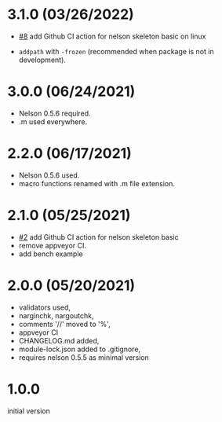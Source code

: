 # 3.1.0 (03/26/2022)

- [#8](https://github.com/Nelson-numerical-software/module_skeleton_basic/issues/8) add Github CI action for nelson skeleton basic on linux

- `addpath` with `-frozen` (recommended when package is not in development).

# 3.0.0 (06/24/2021)

- Nelson 0.5.6 required.
- .m used everywhere.

# 2.2.0 (06/17/2021)

- Nelson 0.5.6 used.
- macro functions renamed with .m file extension.

# 2.1.0 (05/25/2021)

- [#2](https://github.com/Nelson-numerical-software/module_skeleton_basic/issues/2) add Github CI action for nelson skeleton basic
- remove appveyor CI.
- add bench example

# 2.0.0 (05/20/2021)

- validators used,
- narginchk, nargoutchk,
- comments '//' moved to '%',
- appveyor CI
- CHANGELOG.md added,
- module-lock.json added to .gitignore,
- requires nelson 0.5.5 as minimal version

# 1.0.0

initial version
